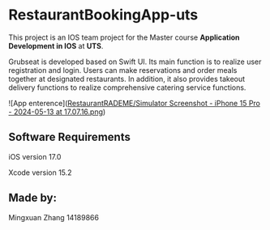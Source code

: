 # RestaurantBookingApp-uts

This project is an IOS team project for the Master course **Application Development in IOS** at **UTS**.

Grubseat is developed based on Swift UI. Its main function is to realize user registration and login. Users can make reservations and order meals together at designated restaurants. In addition, it also provides takeout delivery functions to realize comprehensive catering service functions.

![App enterence]([RestaurantRADEME/Simulator Screenshot - iPhone 15 Pro - 2024-05-13 at 17.07.16.png](https://github.com/RicksZhang/RestaurantBookingApp-uts/blob/main/RestaurantRADEME/Simulator%20Screenshot%20-%20iPhone%2015%20Pro%20-%202024-05-13%20at%2017.07.16.png))

## Software Requirements

iOS version 17.0

Xcode version 15.2

## Made by:
Mingxuan Zhang 14189866
